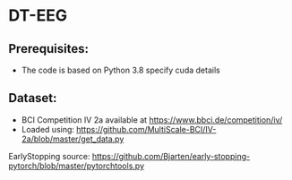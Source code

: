 # DT-EEG
## Prerequisites:
- The code is based on Python 3.8
specify cuda details 
## Dataset:
- BCI Competition IV 2a available at https://www.bbci.de/competition/iv/
- Loaded using: https://github.com/MultiScale-BCI/IV-2a/blob/master/get_data.py

EarlyStopping source: https://github.com/Bjarten/early-stopping-pytorch/blob/master/pytorchtools.py
